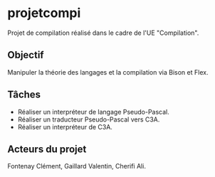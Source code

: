 # projetcompi
Projet de compilation réalisé dans le cadre de l'UE "Compilation".

Objectif
-
Manipuler la théorie des langages et la compilation via Bison et Flex.

Tâches
-
- Réaliser un interpréteur de langage Pseudo-Pascal.
- Réaliser un traducteur Pseudo-Pascal vers C3A.
- Réaliser un interpréteur de C3A.

Acteurs du projet
- 
Fontenay Clément, Gaillard Valentin, Cherifi Ali.
